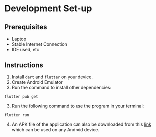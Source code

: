 # Development Set-up
## Prerequisites
* Laptop
* Stable Internet Connection
* IDE used, etc
## Instructions
1. Install `dart` and `flutter` on your device.
2. Create Android Emulator 
3. Run the command to install other dependencies:
```
flutter pub get
```
3. Run the following command to use the program in your terminal:
```
flutter run
```
4. An APK file of the application can also be downloaded from this [link](https://drive.google.com/file/d/1sUZVyRpA3IwG8RaZGRgxfn87SIBHlhVK/view?usp=sharing) which can be used on any Android device.
